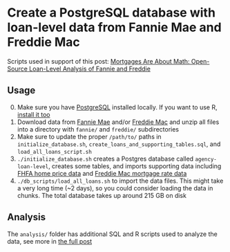 # Create a PostgreSQL database with loan-level data from Fannie Mae and Freddie Mac

Scripts used in support of this post: [Mortgages Are About Math: Open-Source Loan-Level Analysis of Fannie and Freddie](http://toddwschneider.com/posts/mortgages-are-about-math-open-source-loan-level-analysis-of-fannie-and-freddie/)

## Usage

0. Make sure you have [PostgreSQL](http://www.postgresql.org/download/) installed locally. If you want to use R, [install it too](http://cran.rstudio.com/)
1. Download data from [Fannie Mae](http://www.fanniemae.com/portal/funding-the-market/data/loan-performance-data.html) and/or [Freddie Mac](http://www.freddiemac.com/news/finance/sf_loanlevel_dataset.html) and unzip all files into a directory with `fannie/` and `freddie/` subdirectories
2. Make sure to update the proper `/path/to/` paths in `initialize_database.sh`, `create_loans_and_supporting_tables.sql`, and `load_all_loans_script.sh`
3. `./initialize_database.sh` creates a Postgres database called `agency-loan-level`, creates some tables, and imports supporting data including [FHFA home price data](http://www.fhfa.gov/DataTools/Downloads/Pages/House-Price-Index.aspx) and [Freddie Mac mortgage rate data](http://www.freddiemac.com/pmms/)
4. `./db_scripts/load_all_loans.sh` to import the data files. This might take a very long time (~2 days), so you could consider loading the data in chunks. The total database takes up around 215 GB on disk

## Analysis

The `analysis/` folder has additional SQL and R scripts used to analyze the data, see more in [the full post](http://toddwschneider.com/posts/mortgages-are-about-math-open-source-loan-level-analysis-of-fannie-and-freddie/)
